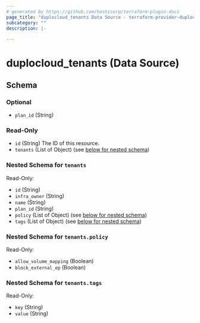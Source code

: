 ```yaml
---
# generated by https://github.com/hashicorp/terraform-plugin-docs
page_title: "duplocloud_tenants Data Source - terraform-provider-duplocloud"
subcategory: ""
description: |-
  
---
```


# duplocloud_tenants (Data Source)





<!-- schema generated by tfplugindocs -->
## Schema

### Optional

- `plan_id` (String)

### Read-Only

- `id` (String) The ID of this resource.
- `tenants` (List of Object) (see [below for nested schema](#nestedatt--tenants))

<a id="nestedatt--tenants"></a>
### Nested Schema for `tenants`

Read-Only:

- `id` (String)
- `infra_owner` (String)
- `name` (String)
- `plan_id` (String)
- `policy` (List of Object) (see [below for nested schema](#nestedobjatt--tenants--policy))
- `tags` (List of Object) (see [below for nested schema](#nestedobjatt--tenants--tags))

<a id="nestedobjatt--tenants--policy"></a>
### Nested Schema for `tenants.policy`

Read-Only:

- `allow_volume_mapping` (Boolean)
- `block_external_ep` (Boolean)


<a id="nestedobjatt--tenants--tags"></a>
### Nested Schema for `tenants.tags`

Read-Only:

- `key` (String)
- `value` (String)



